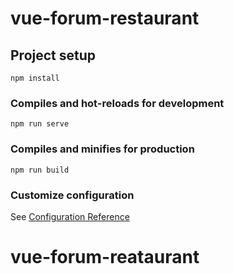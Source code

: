 # vue-forum-restaurant

## Project setup

```
npm install
```

### Compiles and hot-reloads for development

```
npm run serve
```

### Compiles and minifies for production

```
npm run build
```
### Customize configuration
See [Configuration Reference](https://cli.vuejs.org/config/)
# vue-forum-reataurant
